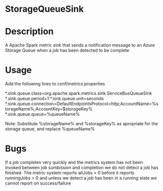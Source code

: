 StorageQueueSink
================

Description
==
A Apache Spark metric sink that sends a notification message to an Azure Storage Queue when a job has been detected to be complete

Usage
==

Add the following lines to conf/metrics.properties

*.sink.queue.class=org.apache.spark.metrics.sink.ServiceBusQueueSink
*.sink.queue.period=1
*.sink.queue.unit=seconds
*.sink.queue.connection=DefaultEndpointsProtocol=http;AccountName=%storageName%;AccountKey=$storageKey%
*.sink.queue.queue=%queueName%

Note:
Substitute %storageName% and %storageKey% as apropriate for the storage queue, and replace %queueName%

Bugs
==

If a job completes very quickly and the metrics system has not been invoked between job sumbission and completion we do not detect a job has finished.  The metric system reports allJobs > 0 before it reports runningJobs > 0 and unless we detect a job has been in a running state we cannot report on success/failure
